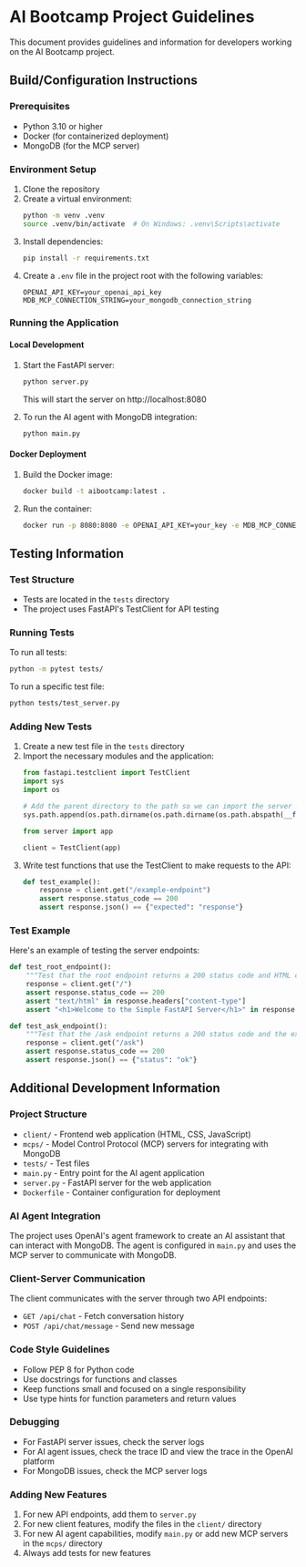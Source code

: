 # AI Bootcamp Project Guidelines

This document provides guidelines and information for developers working on the AI Bootcamp project.

## Build/Configuration Instructions

### Prerequisites
- Python 3.10 or higher
- Docker (for containerized deployment)
- MongoDB (for the MCP server)

### Environment Setup
1. Clone the repository
2. Create a virtual environment:
   ```bash
   python -m venv .venv
   source .venv/bin/activate  # On Windows: .venv\Scripts\activate
   ```
3. Install dependencies:
   ```bash
   pip install -r requirements.txt
   ```
4. Create a `.env` file in the project root with the following variables:
   ```
   OPENAI_API_KEY=your_openai_api_key
   MDB_MCP_CONNECTION_STRING=your_mongodb_connection_string
   ```

### Running the Application
#### Local Development
1. Start the FastAPI server:
   ```bash
   python server.py
   ```
   This will start the server on http://localhost:8080

2. To run the AI agent with MongoDB integration:
   ```bash
   python main.py
   ```

#### Docker Deployment
1. Build the Docker image:
   ```bash
   docker build -t aibootcamp:latest .
   ```

2. Run the container:
   ```bash
   docker run -p 8080:8080 -e OPENAI_API_KEY=your_key -e MDB_MCP_CONNECTION_STRING=your_connection_string aibootcamp:latest
   ```

## Testing Information

### Test Structure
- Tests are located in the `tests` directory
- The project uses FastAPI's TestClient for API testing

### Running Tests
To run all tests:
```bash
python -m pytest tests/
```

To run a specific test file:
```bash
python tests/test_server.py
```

### Adding New Tests
1. Create a new test file in the `tests` directory
2. Import the necessary modules and the application:
   ```python
   from fastapi.testclient import TestClient
   import sys
   import os
   
   # Add the parent directory to the path so we can import the server module
   sys.path.append(os.path.dirname(os.path.dirname(os.path.abspath(__file__))))
   
   from server import app
   
   client = TestClient(app)
   ```
3. Write test functions that use the TestClient to make requests to the API:
   ```python
   def test_example():
       response = client.get("/example-endpoint")
       assert response.status_code == 200
       assert response.json() == {"expected": "response"}
   ```

### Test Example
Here's an example of testing the server endpoints:

```python
def test_root_endpoint():
    """Test that the root endpoint returns a 200 status code and HTML content."""
    response = client.get("/")
    assert response.status_code == 200
    assert "text/html" in response.headers["content-type"]
    assert "<h1>Welcome to the Simple FastAPI Server</h1>" in response.text

def test_ask_endpoint():
    """Test that the /ask endpoint returns a 200 status code and the expected JSON response."""
    response = client.get("/ask")
    assert response.status_code == 200
    assert response.json() == {"status": "ok"}
```

## Additional Development Information

### Project Structure
- `client/` - Frontend web application (HTML, CSS, JavaScript)
- `mcps/` - Model Control Protocol (MCP) servers for integrating with MongoDB
- `tests/` - Test files
- `main.py` - Entry point for the AI agent application
- `server.py` - FastAPI server for the web application
- `Dockerfile` - Container configuration for deployment

### AI Agent Integration
The project uses OpenAI's agent framework to create an AI assistant that can interact with MongoDB. The agent is configured in `main.py` and uses the MCP server to communicate with MongoDB.

### Client-Server Communication
The client communicates with the server through two API endpoints:
- `GET /api/chat` - Fetch conversation history
- `POST /api/chat/message` - Send new message

### Code Style Guidelines
- Follow PEP 8 for Python code
- Use docstrings for functions and classes
- Keep functions small and focused on a single responsibility
- Use type hints for function parameters and return values

### Debugging
- For FastAPI server issues, check the server logs
- For AI agent issues, check the trace ID and view the trace in the OpenAI platform
- For MongoDB issues, check the MCP server logs

### Adding New Features
1. For new API endpoints, add them to `server.py`
2. For new client features, modify the files in the `client/` directory
3. For new AI agent capabilities, modify `main.py` or add new MCP servers in the `mcps/` directory
4. Always add tests for new features